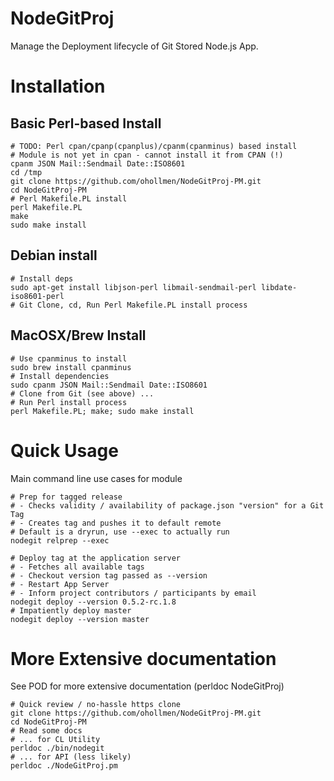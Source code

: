 # NodeGitProj

Manage the Deployment lifecycle of Git Stored Node.js App.

# Installation

## Basic Perl-based Install

    # TODO: Perl cpan/cpanp(cpanplus)/cpanm(cpanminus) based install
    # Module is not yet in cpan - cannot install it from CPAN (!)
    cpanm JSON Mail::Sendmail Date::ISO8601
    cd /tmp
    git clone https://github.com/ohollmen/NodeGitProj-PM.git
    cd NodeGitProj-PM
    # Perl Makefile.PL install
    perl Makefile.PL
    make
    sudo make install
    

## Debian install
    
    # Install deps
    sudo apt-get install libjson-perl libmail-sendmail-perl libdate-iso8601-perl
    # Git Clone, cd, Run Perl Makefile.PL install process
    
## MacOSX/Brew Install

    # Use cpanminus to install
    sudo brew install cpanminus
    # Install dependencies
    sudo cpanm JSON Mail::Sendmail Date::ISO8601
    # Clone from Git (see above) ...
    # Run Perl install process
    perl Makefile.PL; make; sudo make install
    
# Quick Usage

Main command line use cases for module

    # Prep for tagged release
    # - Checks validity / availability of package.json "version" for a Git Tag
    # - Creates tag and pushes it to default remote
    # Default is a dryrun, use --exec to actually run
    nodegit relprep --exec

    # Deploy tag at the application server
    # - Fetches all available tags
    # - Checkout version tag passed as --version
    # - Restart App Server
    # - Inform project contributors / participants by email
    nodegit deploy --version 0.5.2-rc.1.8
    # Impatiently deploy master
    nodegit deploy --version master

# More Extensive documentation

See POD for more extensive documentation (perldoc NodeGitProj)

    # Quick review / no-hassle https clone
    git clone https://github.com/ohollmen/NodeGitProj-PM.git
    cd NodeGitProj-PM
    # Read some docs
    # ... for CL Utility
    perldoc ./bin/nodegit
    # ... for API (less likely)
    perldoc ./NodeGitProj.pm

